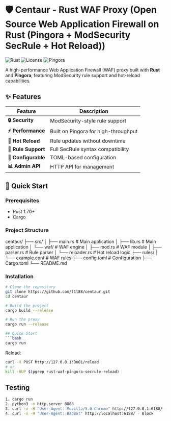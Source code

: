 # 🛡️ Centaur - Rust WAF Proxy (Open Source Web Application Firewall on Rust (Pingora + ModSecurity SecRule + Hot Reload))

![Rust](https://img.shields.io/badge/Rust-1.70+-orange?logo=rust)
![License](https://img.shields.io/badge/License-MIT-blue)
![Pingora](https://img.shields.io/badge/Powered_by-Pingora-green)

A high-performance Web Application Firewall (WAF) proxy built with **Rust** and **Pingora**, featuring ModSecurity rule support and hot-reload capabilities.

## ✨ Features

| Feature | Description |
|---------|-------------|
| **🔒 Security** | ModSecurity-style rule support |
| **⚡ Performance** | Built on Pingora for high-throughput |
| **🔄 Hot Reload** | Rule updates without downtime |
| **📝 Rule Support** | Full SecRule syntax compatibility |
| **🔧 Configurable** | TOML-based configuration |
| **📊 Admin API** | HTTP API for management |

## 🚀 Quick Start

### Prerequisites
- Rust 1.70+
- Cargo

### Project Structure
centaur/
├── src/
│   ├── main.rs          # Main application
│   ├── lib.rs           # Main application
│   └── waf/             # WAF engine
│       ├── mod.rs       # WAF module
│       ├── parser.rs    # Rule parser
│       └── reloader.rs  # Hot reload logic
├── rules/
│   └── example.conf     # WAF rules
├── config.toml          # Configuration
├── Cargo.toml
└── README.md

### Installation

```bash
# Clone the repository
git clone https://github.com/f1l88/centaur.git
cd centaur

# Build the project
cargo build --release

# Run the proxy
cargo run --release

## Quick Start
```bash
cargo run
```

Reload:
```bash
curl -X POST http://127.0.0.1:8081/reload
# or
kill -HUP $(pgrep rust-waf-pingora-secrule-reload)
```

## Testing
```bash
1. cargo run
2. python3 -m http.server 8888 
3. curl -v -H "User-Agent: Mozilla/5.0 Chrome" http://127.0.0.1:6188/ - Allow
4. curl -v -H "User-Agent: BadBot" http://localhost:6188/ - Block
```